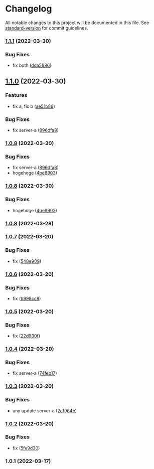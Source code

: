 # Changelog

All notable changes to this project will be documented in this file. See [standard-version](https://github.com/conventional-changelog/standard-version) for commit guidelines.

### [1.1.1](https://github.com/tom-256/nx-poc/compare/server-a/v1.1.0...server-a/v1.1.1) (2022-03-30)


### Bug Fixes

* fix both ([dda5896](https://github.com/tom-256/nx-poc/commit/dda5896cc563622091d200a359ff85bf55f63fe0))

## [1.1.0](https://github.com/tom-256/nx-poc/compare/server-a/v1.0.8...server-a/v1.1.0) (2022-03-30)


### Features

* fix a, fix b ([ae51b86](https://github.com/tom-256/nx-poc/commit/ae51b8633b88ba0cf5dc30ef3bb15270b2d75f80))


### Bug Fixes

* fix server-a ([896dfa8](https://github.com/tom-256/nx-poc/commit/896dfa887a5efb4a31f6aa11db06878e180a752a))

### [1.0.8](https://github.com/tom-256/nx-poc/compare/server-a/v1.0.7...server-a/v1.0.8) (2022-03-30)


### Bug Fixes

* fix server-a ([896dfa8](https://github.com/tom-256/nx-poc/commit/896dfa887a5efb4a31f6aa11db06878e180a752a))
* hogehoge ([4be8903](https://github.com/tom-256/nx-poc/commit/4be890317fa392e456e71172731a5f43dab67702))

### [1.0.8](https://github.com/tom-256/nx-poc/compare/server-a/v1.0.7...server-a/v1.0.8) (2022-03-30)


### Bug Fixes

* hogehoge ([4be8903](https://github.com/tom-256/nx-poc/commit/4be890317fa392e456e71172731a5f43dab67702))

### [1.0.8](https://github.com/tom-256/nx-express/compare/server-a/v1.0.7...server-a/v1.0.8) (2022-03-28)

### [1.0.7](https://github.com/tom-256/nx-express/compare/server-a/v1.0.6...server-a/v1.0.7) (2022-03-20)


### Bug Fixes

* fix ([548e909](https://github.com/tom-256/nx-express/commit/548e90975bcec01a4ff54cd7438f91cc0cb9df32))

### [1.0.6](https://github.com/tom-256/nx-express/compare/server-a/v1.0.5...server-a/v1.0.6) (2022-03-20)


### Bug Fixes

* fix ([b998cc8](https://github.com/tom-256/nx-express/commit/b998cc8b0a99a652045d27eedba694709d7c870f))

### [1.0.5](https://github.com/tom-256/nx-express/compare/server-a/v1.0.4...server-a/v1.0.5) (2022-03-20)


### Bug Fixes

* fix ([22d930f](https://github.com/tom-256/nx-express/commit/22d930f26541aa98347431a0aa1fa0979678614b))

### [1.0.4](https://github.com/tom-256/nx-express/compare/server-a/v1.0.3...server-a/v1.0.4) (2022-03-20)


### Bug Fixes

* fix server-a ([74feb17](https://github.com/tom-256/nx-express/commit/74feb17d1763e6bd4237b06400612097f7776f53))

### [1.0.3](https://github.com/tom-256/nx-express/compare/server-a/v1.0.2...server-a/v1.0.3) (2022-03-20)


### Bug Fixes

* any update server-a ([2c1964b](https://github.com/tom-256/nx-express/commit/2c1964b2232558dec481822114b243c1ba8cb940))

### [1.0.2](https://github.com/tom-256/nx-express/compare/server-a/v1.0.1...server-a/v1.0.2) (2022-03-20)


### Bug Fixes

* fix ([5fe9d30](https://github.com/tom-256/nx-express/commit/5fe9d303155b8255b36a19f45d7642570172d547))

### 1.0.1 (2022-03-17)

